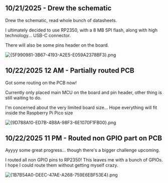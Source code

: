 <!--
  ===================    !!READ THIS NOTICE!!   ====================
  DO NOT edit this file manually. Your changes WILL BE OVERWRITTEN!
  This journal is auto generated and updated by Hack Club Blueprint.
  To edit this file, please edit your journal entries on Blueprint.
  ==================================================================
-->

## 10/21/2025 - Drew the schematic  

Drew the schematic, read whole bunch of datasheets.

I ultimately decided to use RP2350, with a 8 MB SPI flash, along with high technology... USB-C connector.

There will also be some pins header on the board.

![{5F990981-3B67-4193-A2E5-E059A2378BF3}.png](https://blueprint.hackclub.com/user-attachments/blobs/proxy/eyJfcmFpbHMiOnsiZGF0YSI6NDA3NywicHVyIjoiYmxvYl9pZCJ9fQ==--554f77cf35075343b571b61f6837a3c7d985ff2a/%7B5F990981-3B67-4193-A2E5-E059A2378BF3%7D.png)
  

## 10/22/2025 12 AM - Partially routed PCB  

Got some routing on the PCB now!

Currently only placed main MCU on the board and pin header, other thing is still waiting to do.

I'm concerned about the very limited board size... Hope everything will fit inside the Raspberry Pi Pico size

![{9D788A10-ED7B-4B8A-98F3-6E1070F1FB00}.png](https://blueprint.hackclub.com/user-attachments/blobs/proxy/eyJfcmFpbHMiOnsiZGF0YSI6NDA5MSwicHVyIjoiYmxvYl9pZCJ9fQ==--4e255c5889eaf166d9c9424512a345b6240c2c1d/%7B9D788A10-ED7B-4B8A-98F3-6E1070F1FB00%7D.png)
  

## 10/22/2025 11 PM - Routed non GPIO part on PCB  

Ayyyy some great progress... though there's a bigger challenge upcoming.

I routed all non GPIO pins to RP2350! This leaves me with a bunch of GPIOs. I hope I could route them without getting myself crazy.

![{1B7B54A0-DEEC-47AE-A268-759E6EBF53E4}.png](https://blueprint.hackclub.com/user-attachments/blobs/proxy/eyJfcmFpbHMiOnsiZGF0YSI6NDQyNCwicHVyIjoiYmxvYl9pZCJ9fQ==--a7caeb7b3366c71cfb9a5d130fde7ddd4c4ba592/%7B1B7B54A0-DEEC-47AE-A268-759E6EBF53E4%7D.png)
  

